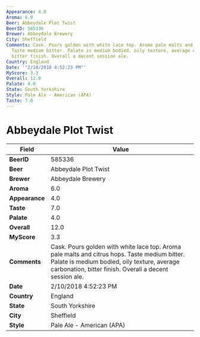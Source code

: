 ```yaml
---
Appearance: 4.0
Aroma: 6.0
Beer: Abbeydale Plot Twist
BeerID: 585336
Brewer: Abbeydale Brewery
City: Sheffield
Comments: Cask. Pours golden with white lace top. Aroma pale malts and citrus hops.
  Taste medium bitter. Palate is medium bodied, oily texture, average carbonation,
  bitter finish. Overall a decent session ale.
Country: England
Date: '"2/10/2018 4:52:23 PM"'
MyScore: 3.3
Overall: 12.0
Palate: 4.0
State: South Yorkshire
Style: Pale Ale - American (APA)
Taste: 7.0
---
```


# Abbeydale Plot Twist

| Field         | Value |
|---------------|-------|
| **BeerID** | 585336 |
| **Beer** | Abbeydale Plot Twist |
| **Brewer** | Abbeydale Brewery |
| **Aroma** | 6.0 |
| **Appearance** | 4.0 |
| **Taste** | 7.0 |
| **Palate** | 4.0 |
| **Overall** | 12.0 |
| **MyScore** | 3.3 |
| **Comments** | Cask. Pours golden with white lace top. Aroma pale malts and citrus hops. Taste medium bitter. Palate is medium bodied, oily texture, average carbonation, bitter finish. Overall a decent session ale. |
| **Date** | 2/10/2018 4:52:23 PM |
| **Country** | England |
| **State** | South Yorkshire |
| **City** | Sheffield |
| **Style** | Pale Ale - American (APA) |

